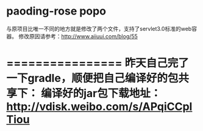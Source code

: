 paoding-rose popo
=================

与原项目比唯一不同的地方就是修改了两个文件，支持了servlet3.0标准的web容器。
修改原因请参考：http://www.aiiuui.com/blog/55

================
昨天自己完了一下gradle，顺便把自己编译好的包共享下：
编译好的jar包下载地址：http://vdisk.weibo.com/s/APqiCCplTiou
================


